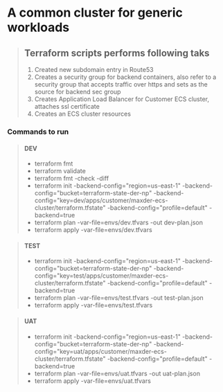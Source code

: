 # A common cluster for generic workloads

> ## Terraform scripts performs following taks
>
> 1. Created new subdomain entry in Route53
> 2. Creates a security group for backend containers, also refer to a security group that accepts traffic over https and sets as the source for backend sec group
> 3. Creates Application Load Balancer for Customer ECS cluster, attaches ssl certificate
> 4. Creates an ECS cluster resources

### Commands to run

>#### DEV
> - terraform fmt
> - terraform validate
> - terraform fmt -check -diff
> - terraform init -backend-config="region=us-east-1" -backend-config="bucket=terraform-state-der-np" -backend-config="key=dev/apps/customer/maxder-ecs-cluster/terraform.tfstate" -backend-config="profile=default" -backend=true
> - terraform plan -var-file=envs/dev.tfvars -out dev-plan.json
> - terraform apply -var-file=envs/dev.tfvars

>#### TEST
> - terraform init -backend-config="region=us-east-1" -backend-config="bucket=terraform-state-der-np" -backend-config="key=test/apps/customer/maxder-ecs-cluster/terraform.tfstate" -backend-config="profile=default" -backend=true
> - terraform plan -var-file=envs/test.tfvars -out test-plan.json
> - terraform apply -var-file=envs/test.tfvars

>#### UAT
> - terraform init -backend-config="region=us-east-1" -backend-config="bucket=terraform-state-der-np" -backend-config="key=uat/apps/customer/maxder-ecs-cluster/terraform.tfstate" -backend-config="profile=default" -backend=true
> - terraform plan -var-file=envs/uat.tfvars -out uat-plan.json
> - terraform apply -var-file=envs/uat.tfvars

